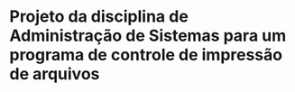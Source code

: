 # Projeto da disciplina de Administração de Sistemas para um programa de controle de impressão de arquivos

